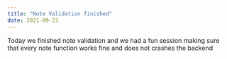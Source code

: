 ```yaml
---
title: "Note Validation finished"
date: 2021-09-23
---
```


Today we finished note validation and we had a fun session making sure that every note function works fine and does not crashes the backend